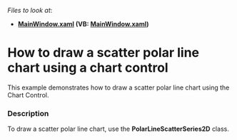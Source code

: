 <!-- default file list -->
*Files to look at*:

* **[MainWindow.xaml](./CS/PolarLineScatterSeries/MainWindow.xaml) (VB: [MainWindow.xaml](./VB/PolarLineScatterSeries/MainWindow.xaml))**
<!-- default file list end -->
# How to draw a scatter polar line chart using a chart control


<p>This example demonstrates how to draw a scatter polar line chart using the Chart Control.</p>


<h3>Description</h3>

<p>To draw a scatter polar line chart, use the&nbsp;<strong>PolarLineScatterSeries2D</strong>&nbsp;class.</p>

<br/>


